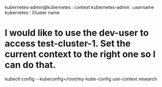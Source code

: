kubernetes-admin@kubernetes : context
kubernetes-admin : username
kubernetes : Cluster name

# I would like to use the dev-user to access test-cluster-1. Set the current context to the right one so I can do that.

kubectl config --kubeconfig=/root/my-kube-config use-context research